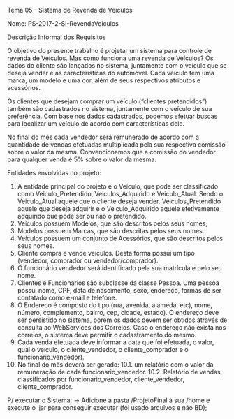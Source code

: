 Tema 05 - Sistema de Revenda de Veículos

Nome: PS-2017-2-SI-RevendaVeiculos

Descrição Informal dos Requisitos

O objetivo do presente trabalho é projetar um sistema para controle de revenda de Veículos. Mas como funciona uma revenda de Veículos? Os dados do cliente são lançados no sistema, juntamente com o veículo que se deseja vender e as características do automóvel. Cada veículo tem uma marca, um modelo e uma cor, além de seus respectivos atributos e acessórios.


Os clientes que desejam comprar um veículo (“clientes pretendidos”) também são cadastrados no sistema, juntamente com o veículo de sua preferência. Com base nos dados cadastrados, podemos efetuar buscas para localizar um veículo de acordo com características dele.

No final do mês cada vendedor será remunerado de acordo com a quantidade de vendas efetuadas multiplicada pela sua respectiva comissão sobre o valor da mesma. Convencionamos que a comissão do vendedor para qualquer venda é 5% sobre o valor da mesma.

Entidades envolvidas no projeto:

1.	A entidade principal do projeto é o Veículo, que pode ser classificado como Veiculo_Pretendido, Veiculos_Adquirido e Veiculo_Atual. Sendo o Veiculo_Atual aquele que o cliente deseja vender. Veiculos_Pretendido aquele que deseja adquirir e o Veiculo_Adquirido aquele efetivamente adquirido que pode ser ou não o pretendido.
2.	Veículos possuem Modelos, que são descritos pelos seus nomes;
3.	Modelos possuem Marcas, que são descritas pelos seus nomes.
4.	Veículos possuem um conjunto de Acessórios, que são descritos pelos seus nomes.
5.	Cliente compra e vende veículos. Desta forma possui um tipo (vendedor, comprador ou vendedor/comprador).
6.	O funcionário vendedor será identificado pela sua matrícula e pelo seu nome.
7.	Clientes e Funcionários são subclasse da classe Pessoa. Uma pessoa possui nome, CPF, data de nascimento, sexo, endereço, formas de ser contatado como e-mail e telefone.
8.	O Endereco é composto do tipo (rua, avenida, alameda, etc), nome, número, complemento, bairro, cep, cidade, estado). O endereço deve ser persistido no sistema, porém os dados devem ser obtidos através de consulta ao WebServices dos Correios. Caso o endereço não exista nos correios, o sistema deve permitir o cadastramento do mesmo.
9.	Cada venda efetuada deve informar a data que foi efetuada, o valor, qual o veículo, o cliente_vendedor, o cliente_comprador e o funcionario_vendedor).
10.	No final do mês deverá ser gerado:
10.1.	um relatório com o valor da remuneração de cada funcionario_vendedor.
10.2.	Relatório de vendas, classificados por funcionario_vendedor, cliente_vendedor, cliente_comprador.


P/ executar o Sistema:
-> Adicione a pasta /ProjetoFinal à sua /home e execute o .jar para conseguir executar (foi usado arquivos e não BD);
